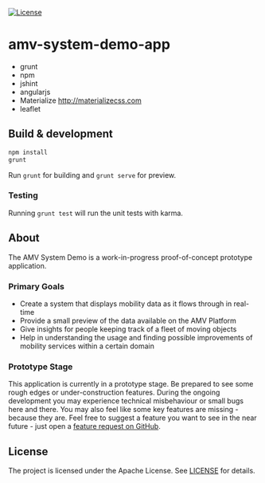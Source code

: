 [![License](https://img.shields.io/github/license/amvnetworks/amv-system-demo-app.svg?maxAge=2592000)](https://github.com/amvnetworks/amv-system-demo-app/blob/master/LICENSE)

# amv-system-demo-app

- grunt
- npm
- jshint
- angularjs
- Materialize http://materializecss.com
- leaflet

## Build & development
```bash
npm install
grunt
```

Run `grunt` for building and `grunt serve` for preview.

### Testing

Running `grunt test` will run the unit tests with karma.

## About
The AMV System Demo is a work-in-progress proof-of-concept prototype application.

### Primary Goals
- Create a system that displays mobility data as it flows through in real-time
- Provide a small preview of the data available on the AMV Platform
- Give insights for people keeping track of a fleet of moving objects
- Help in understanding the usage and finding possible improvements of mobility services within a certain domain

### Prototype Stage
This application is currently in a prototype stage.
Be prepared to see some rough edges or under-construction features.
During the ongoing development you may experience technical misbehaviour or small bugs here and there.
You may also feel like some key features are missing - because they are.
Feel free to suggest a feature you want to see in the near future - just open a
[feature request on GitHub](https://github.com/amv-networks/amv-system-demo-app/issues).


## License
The project is licensed under the Apache License. See [LICENSE](LICENSE) for details.
